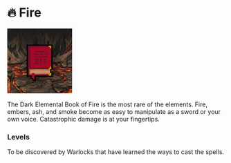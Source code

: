 # 🔥 Fire

![Air Book #17133](../../.gitbook/assets/17133.png)

The Dark Elemental Book of Fire is the most rare of the elements. Fire, embers, ash, and smoke become as easy to manipulate as a sword or your own voice. Catastrophic damage is at your fingertips.

### Levels

To be discovered by Warlocks that have learned the ways to cast the spells.


